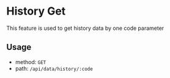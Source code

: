 # History Get
This feature is used to get history data by one code parameter

## Usage
- method: ```GET```
- path: ```/api/data/history/:code```
